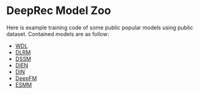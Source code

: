 # DeepRec Model Zoo

Here is example training code of some public popular models using public dataset.
Contained models are as follow:
- [WDL](WDL/README.md)
- [DLRM](DLRM/README.md)
- [DSSM](DSSM/README.md)
- [DIEN](DIEN/README.md)
- [DIN](DIN/README.md)
- [DeepFM](DeepFM/README.md)
- [ESMM](ESMM/README.md)